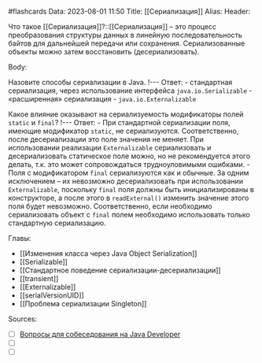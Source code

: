 #flashcards
Data: 2023-08-01 11:50
Title: [[Сериализация]]
Alias:
Header:

Что такое [[Сериализация]]?::[[Сериализация]] – это процесс преобразования структуры данных в линейную последовательность байтов для дальнейшей передачи или сохранения. Сериализованные объекты можно затем восстановить (десериализовать).
<!--SR:!2023-11-04,10,270-->



Body:



Назовите способы сериализации в Java.
!---
Ответ:
	- стандартная сериализация, через использование интерфейса `java.io.Serializable` 
	- «расширенная» сериализация - `java.io.Externalizable`
<!--SR:!2023-11-03,10,370-->



Какое влияние оказывают на сериализуемость модификаторы полей `static` и `final`?
!---
Ответ:
	- При стандартной сериализации поля, имеющие модификатор `static`, не сериализуются. Соответственно, после десериализации это поле значения не меняет. При использовании реализации `Externalizable` сериализовать и десериализовать статическое поле можно, но не рекомендуется этого делать, т.к. это может сопровождаться трудноуловимыми ошибками.
	- Поля с модификатором `final` сериализуются как и обычные. За одним исключением – их невозможно десериализовать при использовании `Externalizable`, поскольку `final` поля должны быть инициализированы в конструкторе, а после этого в `readExternal()` изменить значение этого поля будет невозможно. Соответственно, если необходимо сериализовать объект с `final` полем необходимо использовать только стандартную сериализацию.
<!--SR:!2023-11-04,10,410-->




Главы:
- [[Изменения класса через Java Object Serialization]]
- [[Serializable]]
- [[Стандартное поведение сериализации-десериализации]]
- [[transient]]
- [[Externalizable]]
- [[serialVersionUID]]
- [[Проблема сериализации Singleton]]


Sources:
- [ ] [Вопросы для собеседования на Java Developer](https://github.com/enhorse/java-interview/blob/master/README.md#%D0%9E%D0%9E%D0%9F)
- [ ] []()
- [ ] []()
